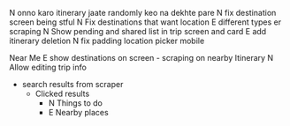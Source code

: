 N onno karo itinerary jaate randomly keo na dekhte pare
N fix destination screen being stful
N Fix destinations that want location
E different types er scraping
N Show pending and shared list in trip screen and card
E add itinerary deletion
N fix padding location picker mobile

Near Me
	E show destinations on screen
        - scraping on nearby
Itinerary
    N Allow editing trip info

- search results from scraper
  - Clicked results
    - N Things to do
    - E Nearby places